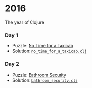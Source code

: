 # 2016
The year of Clojure

### Day 1
* Puzzle: [No Time for a Taxicab](https://adventofcode.com/2016/day/1)
* Solution: [`no_time_for_a_taxicab.clj`](day-01/no_time_for_a_taxicab.clj)

### Day 2
* Puzzle: [Bathroom Security](https://adventofcode.com/2016/day/2)
* Solution: [`bathroom_security.clj`](day-02/bathroom_security.clj)
